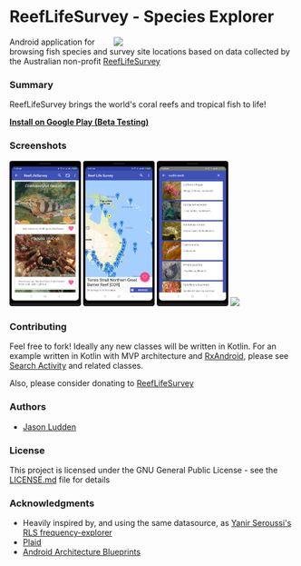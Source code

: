 # ReefLifeSurvey - Species Explorer

<img src="screenshots/launching_details_gif.gif" width="300" align="right" hspace="20">

Android application for browsing fish species and survey site locations based on data collected by the Australian non-profit [ReefLifeSurvey](www.reeflifesurvey.com)

### Summary

ReefLifeSurvey brings the world's coral reefs and tropical fish to life!

**[Install on Google Play (Beta Testing)](https://play.google.com/apps/testing/me.jludden.reeflifesurvey)**

### Screenshots

<img src="screenshots/cardview.png" width="25%" />
<img src="screenshots/map.png" width="25%" />
<img src="screenshots/search.png" width="25%" />
<img src="screenshots/fullscreen_land.png" width="75%" />

### Contributing

Feel free to fork! Ideally any new classes will be written in Kotlin. For an example written in Kotlin with MVP architecture and [RxAndroid](https://github.com/ReactiveX/RxAndroid), please see [Search Activity](app/src/main/java/me/jludden/reeflifesurvey/search) and related classes.

Also, please consider donating to [ReefLifeSurvey](https://reeflifesurvey.com/how-to/)

### Authors

* [Jason Ludden](https://www.linkedin.com/in/jason-ludden/)

### License

This project is licensed under the GNU General Public License - see the [LICENSE.md](LICENSE) file for details

### Acknowledgments

* Heavily inspired by, and using the same datasource, as [Yanir Seroussi's](https://yanirseroussi.com/) [RLS frequency-explorer](https://github.com/yanirs/yanirs.github.io/tree/master/tools/rls)
* [Plaid](https://github.com/nickbutcher/plaid)
* [Android Architecture Blueprints](https://github.com/googlesamples/android-architecture)